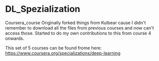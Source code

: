 # DL_Spezialization
Coursera_course
Originally forked things from Kulbear cause I didn't remember to download all the files from previous courses and now can't access those. Started to do my own contributions to this from course 4 onwards.

This set of 5 courses can be found frome here: https://www.coursera.org/specializations/deep-learning
